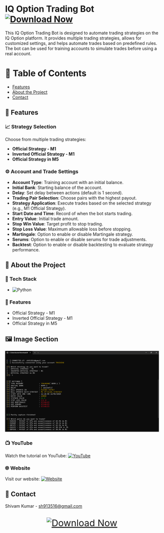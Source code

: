 # IQ Option Trading Bot [![Download Now](https://img.shields.io/badge/Download-Now-brightgreen)](https://futuretradebot.gumroad.com/l/BINARYOPTIONSCODE)


This IQ Option Trading Bot is designed to automate trading strategies on the IQ Option platform. It provides multiple trading strategies, allows for customized settings, and helps automate trades based on predefined rules. The bot can be used for training accounts to simulate trades before using a real account.

# :notebook_with_decorative_cover: Table of Contents

- [Features](#star2-features)
- [About the Project](#star2-about-the-project)
- [Contact](#handshake-contact)

## :star2: Features

### :chart_with_upwards_trend: Strategy Selection
Choose from multiple trading strategies:
- **Official Strategy - M1**
- **Inverted Official Strategy - M1**
- **Official Strategy in M5**

### :gear: Account and Trade Settings
- **Account Type**: Training account with an initial balance.
- **Initial Bank**: Starting balance of the account.
- **Delay**: Set delay between actions (default is 1 second).
- **Trading Pair Selection**: Choose pairs with the highest payout.
- **Strategy Application**: Execute trades based on the selected strategy (e.g., M1 Official Strategy).
- **Start Date and Time**: Record of when the bot starts trading.
- **Entry Value**: Initial trade amount.
- **Stop Win Value**: Target profit to stop trading.
- **Stop Loss Value**: Maximum allowable loss before stopping.
- **Martingale**: Option to enable or disable Martingale strategy.
- **Serums**: Option to enable or disable serums for trade adjustments.
- **Backtest**: Option to enable or disable backtesting to evaluate strategy performance.

## :star2: About the Project

### :space_invader: Tech Stack
- ![Python](https://img.shields.io/badge/Python-3776AB?style=flat&logo=python&logoColor=white)

### :dart: Features
- Official Strategy - M1
- Inverted Official Strategy - M1
- Official Strategy in M5

## :framed_picture: Image Section

![IQ Option Trading Bot](https://github.com/shiva2312/IQ-Option-Bot/blob/main/Main_Application.png)

### :tv: YouTube
Watch the tutorial on YouTube: [![YouTube](https://img.shields.io/badge/Watch%20on-YouTube-red?logo=youtube)](https://www.youtube.com/channel/UCw8iPSB4NJr2JkRifmknoRQ)

### :globe_with_meridians: Website
Visit our website: [![Website](https://img.shields.io/badge/Visit%20Website-blue?logo=internet-explorer)](https://futuretradebot.netlify.app/)

## :handshake: Contact

Shivam Kumar - sh913516@gmail.com

<div align="center">
  <a href="https://futuretradebot.gumroad.com/l/BINARYOPTIONSCODE">
    <img src="https://img.shields.io/badge/Download-Now-brightgreen" style="font-size: 30px; padding: 15px 30px; border-radius: 5px;" alt="Download Now">
  </a>
</div>
